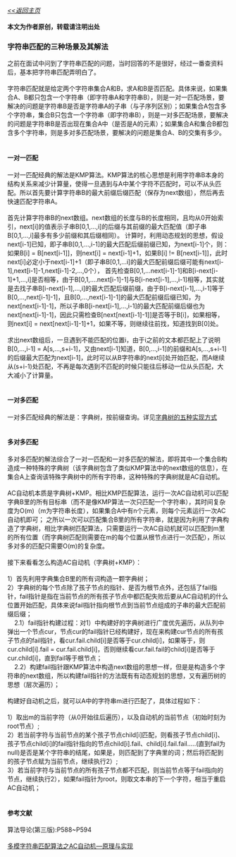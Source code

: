 [*<<返回主页*](../index.md)<br><br>
**本文为作者原创，转载请注明出处**<br>
### 字符串匹配的三种场景及其解法
之前在面试中问到了字符串匹配的问题，当时回答的不是很好，经过一番查资料后，基本把字符串匹配弄明白了。<br><br>
字符串匹配就是给定两个字符串集合A和B，求A和B是否匹配。具体来说，如果集合A、B都只包含一个字符串（即字符串A和字符串B），则是一对一匹配场景，要解决的问题是字符串B是否是字符串A的子串（与子序列区别）；如果集合A包含多个字符串，集合B只包含一个字符串（即字符串B），则是一对多匹配场景，要解决的问题是字符串B是否出现在集合A中（是否是A的元素）；如果集合A和集合B都包含多个字符串，则是多对多匹配场景，要解决的问题是集合A、B的交集有多少。<br><br>
#### 一对一匹配
一对一匹配经典的解法是KMP算法。KMP算法的核心思想是利用字符串B本身的结构关系来减少计算量，使得一旦遇到与A中某个字符不匹配时，可以不从头匹配。所以首先要计算字符串B的最大前缀后缀匹配（保存为next数组），然后再去快速匹配字符串A。<br><br>
首先计算字符串B的next数组。next数组的长度与B的长度相同，且均从0开始索引，next\[i\]的值表示子串B\[0,1,...,i\]的后缀与其前缀的最大匹配值（即子串B\[0,1,...,i\]最多有多少前缀和其后缀相同）。
计算时，利用动态规划的思想，假设next\[i-1\]已知，即子串B\[0,1,...,i-1\]的最大匹配后缀前缀已知，为next\[i-1\]个，则：如果B\[i\] = B\[next\[i-1\]\]，则next\[i\] = next\[i-1\]+1，如果B\[i\] != B\[next\[i-1\]\]，此时next\[i\]必定小于next\[i-1\]+1（即子串B\[0,1,...i\]的最大匹配前缀后缀可能有next\[i-1\],next\[i-1\]-1,next\[i-1\]-2,...,0个），
首先检查B\[0,1,...next\[i-1\]-1\]和B\[i-next\[i-1\]+1,...,i\]是否相等，由于B\[0,1,....next\[i-1\]-1\]与B\[i-next\[i-1\],...,i-1\]相等，其实就是去找子串B\[i-next\[i-1\],...,i\]的最大匹配后缀前缀，由于B\[i-next\[i-1\],...,i-1\]等于B\[0,...,next\[i-1\]-1\]，且B\[0,...,next\[i-1\]-1\]的最大匹配前缀后缀已知，为next\[next\[i-1\]-1\]，所以子串B\[i-next\[i-1\],...,i-1\]的最大匹配前缀后缀也为next\[next\[i-1\]-1\]，因此只需检查B\[next\[next\[i-1\]-1\]\]是否等于B\[i\]，如果相等，则next\[i\] = next\[next\[i-1\]-1\]+1，如果不等，则继续往前找，知道找到B\[0\]处。<br><br>
求出next数组后，一旦遇到不能匹配的位置i，由于i之前的文本都匹配上了说明B\[0,...,i-1\] =
A\[s,...,s+i-1\]，又由next\[i-1\]知道，B\[0,...,i-1\]的前缀和A\[s,...,s+i-1\]的后缀最大匹配为next\[i-1\]，此时可以从B字符串的next\[i\]处开始匹配，而A继续从(s+i-1)处匹配，不再是每次遇到不匹配的时候只能往后移动一位从头匹配，大大减小了计算量。<br><br>
#### 一对多匹配
一对多匹配经典的解法是：字典树，按前缀查询。详见[字典树的五种实现方式](../data_structure/2_trie_tree.md)<br><br>
#### 多对多匹配
多对多匹配的解法综合了一对一匹配和一对多匹配的解法，即将其中一个集合B构造成一种特殊的字典树（该字典树包含了类似KMP算法中的next数组的信息），在集合A上查询该特殊字典树中的所有字符串，这种特殊的字典树就是AC自动机。<br><br>
AC自动机本质是字典树+KMP。相比KMP匹配算法，运行一次AC自动机可以匹配字典B里的所有目标串（而不是像KMP算法一次只匹配一个字符串），其时间复杂度为O(m)（m为字符串长度），如果集合A中有n个元素，则每个元素运行一次AC自动机即可；
之所以一次可以匹配集合B里的所有字符串，就是因为利用了字典构造了字典树，相比字典树匹配算法，只需要运行一次AC自动机就可以匹配到m里的所有位置（而字典树匹配则需要在m的每个位置从根节点进行一次匹配），所以多对多的匹配只需要O(m)的复杂度。<br><br>
接下来看看怎么构造AC自动机（字典树+KMP）：<br><br>
1）首先利用字典集合B里的所有词构造一颗字典树；<br>
2）字典树的每个节点除了孩子节点的指针、是否为根节点外，还包括了fail指针，fail指针是指在当前节点的所有孩子节点中都匹配失败后要从AC自动机的什么位置开始匹配，具体来说fail指针指向根节点到当前节点组成的子串的最大匹配前缀后缀；<br>
&nbsp;&nbsp;&nbsp;&nbsp;2.1）fail指针构建过程：对1）中构建好的字典树进行广度优先遍历，从队列中弹出一个节点cur，节点cur的fail指针已经构建好，现在来构建cur节点的所有孩子节点的fail指针，看cur.fail.child\[i\]是否等于cur.child\[i\]，如果等于，则cur.child\[i\].fail = cur.fail.child\[i\]，否则继续看cur.fail.fail的child\[i\]是否等于cur.child\[i\]，直到fail等于根节点；<br>
&nbsp;&nbsp;&nbsp;&nbsp;2.2）构建fail指针跟KMP算法中构造next数组的思想一样，但是是构造多个字符串的next数组，所以构建fail指针的方法既有有动态规划的思想，又有遍历树的思想（层次遍历）；<br><br>
构建好自动机之后，就可以A中的字符串m进行匹配了，具体过程如下：<br><br>
1）取出m的当前字符（从0开始往后遍历），以及自动机的当前节点（初始时刻为root节点）;<br>
2）若当前字符与当前节点的某个孩子节点child\[i\]匹配，则看孩子节点child\[i\]、孩子节点child\[i\]的fail指针指向的节点child\[i\].fail、child\[i\].fail.fail.....(直到fail为null)是否是某个字符串的结尾，如果是，则匹配到了字典里的词；然后将匹配到的孩子节点赋为当前节点，继续执行2）;<br>
3）若当前字符与当前节点的所有孩子节点都不匹配，则当前节点等于fail指向的节点，继续执行2），如果fail指针为root，则取文本串的下一个字符，相当于重启AC自动机；<br><br>
#### 参考文献
算法导论(第三版):P588~P594<br><br>
[多模字符串匹配算法之AC自动机—原理与实现](https://www.cnblogs.com/nullzx/p/7499397.html)<br>
